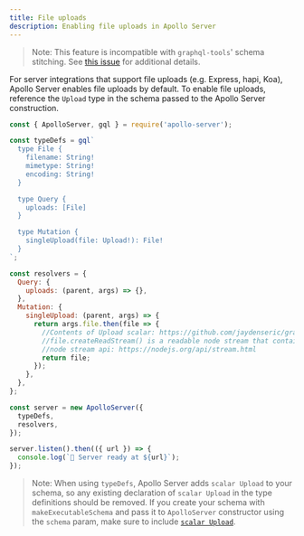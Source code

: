 ```yaml
---
title: File uploads
description: Enabling file uploads in Apollo Server
---
```


> Note: This feature is incompatible with `graphql-tools`' schema stitching.  See [this issue](https://github.com/apollographql/graphql-tools/issues/671) for additional details.

For server integrations that support file uploads (e.g. Express, hapi, Koa), Apollo Server enables file uploads by default. To enable file uploads, reference the `Upload` type in the schema passed to the Apollo Server construction.

```js
const { ApolloServer, gql } = require('apollo-server');

const typeDefs = gql`
  type File {
    filename: String!
    mimetype: String!
    encoding: String!
  }

  type Query {
    uploads: [File]
  }

  type Mutation {
    singleUpload(file: Upload!): File!
  }
`;

const resolvers = {
  Query: {
    uploads: (parent, args) => {},
  },
  Mutation: {
    singleUpload: (parent, args) => {
      return args.file.then(file => {
        //Contents of Upload scalar: https://github.com/jaydenseric/graphql-upload#class-graphqlupload
        //file.createReadStream() is a readable node stream that contains the contents of the uploaded file
        //node stream api: https://nodejs.org/api/stream.html
        return file;
      });
    },
  },
};

const server = new ApolloServer({
  typeDefs,
  resolvers,
});

server.listen().then(({ url }) => {
  console.log(`🚀 Server ready at ${url}`);
});
```

> Note: When using `typeDefs`, Apollo Server adds `scalar Upload` to your schema, so any existing declaration of `scalar Upload` in the type definitions should be removed. If you create your schema with `makeExecutableSchema` and pass it to `ApolloServer` constructor using the `schema` param, make sure to include [`scalar Upload`](https://www.apollographql.com/docs/guides/file-uploads.html#File-upload-with-schema-param).
